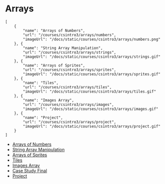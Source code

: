 # Arrays

```codecard
[
    {
        "name": "Arrays of Numbers",
        "url": "/courses/csintro3/arrays/numbers",
        "imageUrl": "/docs/static/courses/csintro3/arrays/numbers.png"
    }, {
        "name": "String Array Manipulation",
        "url": "/courses/csintro3/arrays/strings",
        "imageUrl": "/docs/static/courses/csintro3/arrays/strings.gif"
    }, {
        "name": "Arrays of Sprites",
        "url": "/courses/csintro3/arrays/sprites",
        "imageUrl": "/docs/static/courses/csintro3/arrays/sprites.gif"
    }, {
        "name": "Tiles",
        "url": "/courses/csintro3/arrays/tiles",
        "imageUrl": "/docs/static/courses/csintro3/arrays/tiles.gif"
    }, {
        "name": "Images Array",
        "url": "/courses/csintro3/arrays/images",
        "imageUrl": "/docs/static/courses/csintro3/arrays/images.gif"
    }, {
        "name": "Project",
        "url": "/courses/csintro3/arrays/project",
        "imageUrl": "/docs/static/courses/csintro3/arrays/project.gif"
    }
]
```

* [Arrays of Numbers](/courses/csintro3/arrays/numbers)
* [String Array Manipulation](/courses/csintro3/arrays/strings)
* [Arrays of Sprites](/courses/csintro3/arrays/sprites)
* [Tiles](/courses/csintro3/arrays/tiles)
* [Images Array](/courses/csintro3/arrays/images)
* [Case Study Final](/courses/csintro3/arrays/case-study)
* [Project](/courses/csintro3/arrays/project)
